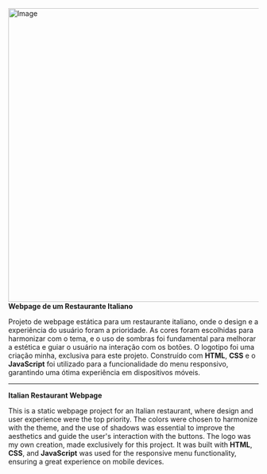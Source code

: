 <img align="right" width="565" height="590" alt="Image" src="https://github.com/user-attachments/assets/b82e983c-c282-4590-9a5c-1dec21330a00" />

**Webpage de um Restaurante Italiano**

Projeto de webpage estática para um restaurante italiano, onde o design e a experiência do usuário foram a prioridade.
As cores foram escolhidas para harmonizar com o tema, e o uso de sombras foi fundamental para melhorar a estética e guiar o usuário na interação com os botões. 
O logotipo foi uma criação minha, exclusiva para este projeto. Construído com **HTML**, **CSS**  e o **JavaScript** foi utilizado para a funcionalidade do menu responsivo, garantindo uma ótima experiência em dispositivos móveis.
<hr>

**Italian Restaurant Webpage**

This is a static webpage project for an Italian restaurant, where design and user experience were the top priority.
The colors were chosen to harmonize with the theme, and the use of shadows was essential to improve the aesthetics and guide the user's interaction with the buttons.
The logo was my own creation, made exclusively for this project. It was built with **HTML**, **CSS**, and **JavaScript** was used for the responsive menu functionality, ensuring a great experience on mobile devices.
